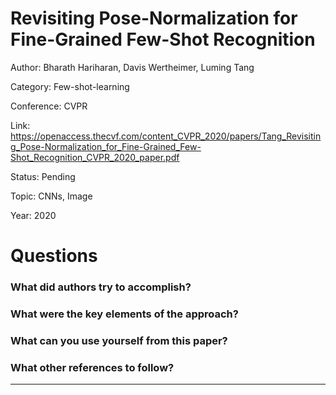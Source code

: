 # Revisiting Pose-Normalization for Fine-Grained Few-Shot Recognition
Author: Bharath Hariharan, Davis Wertheimer, Luming Tang

Category: Few-shot-learning

Conference: CVPR

Link: https://openaccess.thecvf.com/content_CVPR_2020/papers/Tang_Revisiting_Pose-Normalization_for_Fine-Grained_Few-Shot_Recognition_CVPR_2020_paper.pdf

Status: Pending

Topic: CNNs, Image 

Year: 2020

# Questions

### What did authors try to accomplish?

### What were the key elements of the approach?

### What can you use yourself from this paper?

### What other references to follow?

---